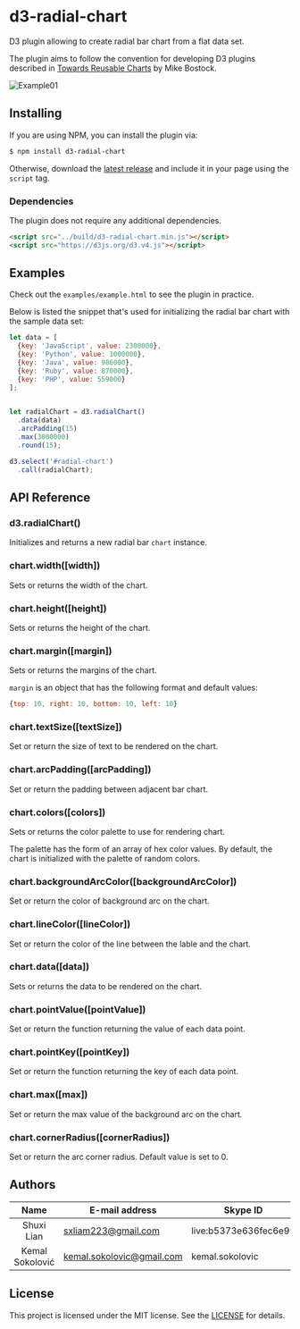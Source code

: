 # d3-radial-chart

D3 plugin allowing to create radial bar chart from a flat data set.

The plugin aims to follow the convention for developing D3 plugins described in [Towards Reusable Charts](https://bost.ocks.org/mike/chart/) by Mike Bostock.

![Example01](https://github.com/sxliam/d3-radial/blob/develop/Image/example%20image.png)

## Installing

If you are using NPM, you can install the plugin via:

```sh
$ npm install d3-radial-chart
```

Otherwise, download the [latest release](https://github.com/sxliam/d3-radial/releases) and include it in your page using the `script` tag.   

### Dependencies

The plugin does not require any additional dependencies. 

```html
<script src="../build/d3-radial-chart.min.js"></script>
<script src="https://d3js.org/d3.v4.js"></script>
```

## Examples

Check out the `examples/example.html` to see the plugin in practice. 

Below is listed the snippet that's used for initializing the radial bar chart with the sample data set:

```js
let data = [ 
  {key: 'JavaScript', value: 2300000}, 
  {key: 'Python', value: 1000000}, 
  {key: 'Java', value: 986000}, 
  {key: 'Ruby', value: 870000}, 
  {key: 'PHP', value: 559000}
];
          

let radialChart = d3.radialChart()
  .data(data)
  .arcPadding(15)
  .max(3000000)
  .round(15);

d3.select('#radial-chart')
  .call(radialChart);
```

## API Reference

### d3.radialChart()

Initializes and returns a new radial bar `chart` instance.

### chart.width([width])

Sets or returns the width of the chart.

### chart.height([height])

Sets or returns the height of the chart.

### chart.margin([margin])

Sets or returns the margins of the chart.

`margin` is an object that has the following format and default values: 

```js
{top: 10, right: 10, bottom: 10, left: 10}
```

### chart.textSize([textSize])

Set or return the size of text to be rendered on the chart.

### chart.arcPadding([arcPadding])

Set or return the padding between adjacent bar chart.

### chart.colors([colors])

Sets or returns the color palette to use for rendering chart. 

The palette has the form of an array of hex color values. By default, the chart is initialized with the palette of random colors.

### chart.backgroundArcColor([backgroundArcColor])

Set or return the color of background arc on the chart.

### chart.lineColor([lineColor])

Set or return the color of the line between the lable and the chart.

### chart.data([data])

Sets or returns the data to be rendered on the chart.

### chart.pointValue([pointValue])

Set or return the function returning the value of each data point.

### chart.pointKey([pointKey])

Set or return the function returning the key of each data point.

### chart.max([max])

Set or return the max value of the background arc on the chart.

### chart.cornerRadius([cornerRadius])

Set or return the arc corner radius. Default value is set to 0.

## Authors

 Name                | E-mail address            | Skype ID
:-------------------:|---------------------------|-----------------------
 Shuxi Lian          | sxliam223@gmail.com       | live:b5373e636fec6e95
 Kemal Sokolović     | kemal.sokolovic@gmail.com | kemal.sokolovic

## License

This project is licensed under the MIT license. See the [LICENSE](LICENSE) for details.